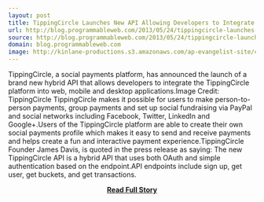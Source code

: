 ```yaml
---
layout: post
title: TippingCircle Launches New API Allowing Developers to Integrate Social Payments Into Apps
url: http://blog.programmableweb.com/2013/05/24/tippingcircle-launches-new-api-allowing-developers-to-integrate-social-payments-into-apps/
source: http://blog.programmableweb.com/2013/05/24/tippingcircle-launches-new-api-allowing-developers-to-integrate-social-payments-into-apps/
domain: blog.programmableweb.com
image: http://kinlane-productions.s3.amazonaws.com/ap-evangelist-site/curated/screenshots/blog-programmableweb-com20130524tippingcircle-launches-new-api-allowing-developers-to-integrate-social-payments-into-apps.png
---
```


<p>TippingCircle, a social payments platform, has announced the launch of a brand new hybrid API that allows developers to integrate the TippingCircle platform into web, mobile and desktop applications.Image Credit: TippingCircle TippingCircle makes it possible for users to make person-to-person payments, group payments and set up social fundraising via PayPal and social networks including Facebook, Twitter, LinkedIn and Google+.Users of the TippingCircle platform are able to create their own social payments profile which makes it easy to send and receive payments and helps create a fun and interactive payment experience.TippingCircle Founder James Davis, is quoted in the press release as saying: The new TippingCircle API is a hybrid API that uses both OAuth and simple authentication based on the endpoint.API endpoints include sign up, get user, get buckets, and get transactions.</p>
<center><p><a href="http://blog.programmableweb.com/2013/05/24/tippingcircle-launches-new-api-allowing-developers-to-integrate-social-payments-into-apps/" style='padding:25px; font-sze:18px; font-weight: bold;'>Read Full Story</a></p></center>
